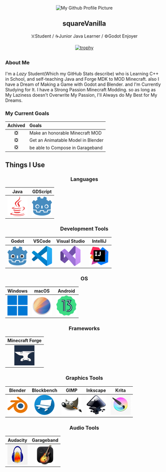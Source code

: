 <div align="center">
  <img width="121" src="assets/userProfile.png"  alt="My Github Profile Picture"/>
  <h2 align="center">squareVanilla</h2>
  <p align="center">☠️Student / ☕️Junior Java Learner / ⚙️Godot Enjoyer </p>
</div>

<div align="center">

[![trophy](https://github-profile-trophy.vercel.app/?username=gyuka08&no-bg=false&no-frame=true&theme=chalk)](https://github.com/ryo-ma/github-profile-trophy)

</div>

##

### About Me
I'm a *Lazy* Student(Which my GitHub Stats describe) who is Learning C++ in School, and self-teaching Java and Forge MDK to MOD Minecraft. also I have a Dream of Making a Game with Godot and Blender. and I'm Currently Studying for It.
I have a Strong Passion Minecraft Modding. so as long as My Laziness doesn't Overwrite My Passion, I'll Always do My Best for My Dreams.

### My Current Goals
| Achived | Goals |
|:-:|:--------------------|
|❎| Make an honorable Minecraft MOD |
|❎| Get an Animatable Model in Blender |
|❎| be able to Compose in Garageband |


## Things I Use

<div align="center">

### Languages

| Java | GDScript |
|:----:|:--------:|
|  <img src="https://github.com/devicons/devicon/blob/master/icons/java/java-plain.svg" title="Java"  alt="Java" width="64" height="64"/> | <img src="https://github.com/devicons/devicon/blob/master/icons/godot/godot-plain.svg" title="GDScript"  alt="GDScript" width="64" height="64"/> | 

### Development Tools

| Godot | VSCode | Visual Studio | IntelliJ |
|:-----:|:------:|:-------------:|:--------:|
| <img src="https://github.com/devicons/devicon/blob/master/icons/godot/godot-original.svg" title="Godot"  alt="Godot" width="64" height="64"/> | <img src="https://github.com/devicons/devicon/blob/master/icons/vscode/vscode-original.svg" title="VSCode"  alt="VSCode" width="64" height="64"/> | <img src="https://github.com/gyuka08/gyuka08/blob/main/assets/icons/Visual%20Studio/Visual%20Studio%202022.png" title="Visual Studio"  alt="Visual Studio" width="64" height="64"/> | <img src="https://github.com/devicons/devicon/blob/master/icons/intellij/intellij-original.svg" title="IntelliJ"  alt="IntelliJ" width="64" height="64"/> |

### OS
| Windows | macOS | Android |
|:-------:|:-----:|:-------:|
| <img src="https://github.com/devicons/devicon/blob/master/icons/windows11/windows11-original.svg" title="Windows"  alt="Windows" width="64" height="64"/> | <img src="https://github.com/gyuka08/gyuka08/blob/main/assets/icons/macOS/Sequoia.png" title="macOS"  alt="macOS" width="64" height="64"/> | <img src="https://github.com/gyuka08/gyuka08/blob/main/assets/icons/Android/Android%2013.png" title="Android"  alt="Android" width="64" height="64"/> |

### Frameworks
| Minecraft Forge |
|:---------------:|
| <img src="https://github.com/gyuka08/gyuka08/blob/main/assets/icons/Minecraft Forge/Forge.jpg" title="Minecraft Forge"  alt="Minecraft Forge" width="64" height="64"/> |

### Graphics Tools
| Blender | Blockbench | GIMP | Inkscape | Krita |
|:-------:|:----------:|:----:|:--------:|:-----:|
| <img src="https://github.com/devicons/devicon/blob/master/icons/blender/blender-original.svg" title="Blender"  alt="Blender" width="64" height="64"/> | <img src="https://github.com/gyuka08/gyuka08/blob/main/assets/icons/Blockbench/Blockbench.png" title="Blockbench"  alt="Blockbench" width="64" height="64"/> |<img src="https://github.com/devicons/devicon/blob/master/icons/gimp/gimp-original.svg" title="GIMP"  alt="GIMP" width="64" height="64"/> | <img src="https://github.com/devicons/devicon/blob/master/icons/inkscape/inkscape-original.svg" title="Inkscape"  alt="Inkscape" width="64" height="64"/> | <img src="https://github.com/gyuka08/gyuka08/blob/main/assets/icons/Krita/Krita.png" title="Krita"  alt="Krita" width="64" height="64"/> |

### Audio Tools
| Audacity | Garageband |
|:--------:|:----------:|
| <img src="https://github.com/gyuka08/gyuka08/blob/main/assets/icons/Audacity/Audacity.png" title="Audacity"  alt="Audacity" width="64" height="64"/> | <img src="https://github.com/gyuka08/gyuka08/blob/main/assets/icons/Garageband/Garageband%2010.4.png" title="Garageband"  alt="Garageband" width="64" height="64"/> | 
